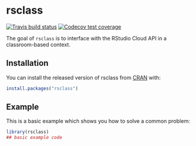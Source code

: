 # rsclass

<!-- badges: start -->
[![Travis build status](https://travis-ci.org/illinois-r/rsclass.svg?branch=master)](https://travis-ci.org/illinois-r/rsclass)
[![Codecov test coverage](https://codecov.io/gh/illinois-r/rsclass/branch/master/graph/badge.svg)](https://codecov.io/gh/illinois-r/rsclass?branch=master)
<!-- badges: end -->

The goal of `rsclass` is to interface with the RStudio Cloud API in a classroom-based
context.

## Installation

You can install the released version of rsclass from [CRAN](https://CRAN.R-project.org) with:

``` r
install.packages("rsclass")
```

## Example

This is a basic example which shows you how to solve a common problem:

``` r
library(rsclass)
## basic example code
```

